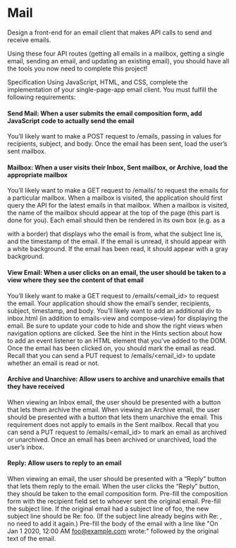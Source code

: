 # Mail

Design a front-end for an email client that makes API calls to send and receive emails.

Using these four API routes (getting all emails in a mailbox, getting a single email, sending an email, and updating an existing email), you should have all the tools you now need to complete this project!

Specification
Using JavaScript, HTML, and CSS, complete the implementation of your single-page-app email client. You must fulfill the following requirements:

#### Send Mail: When a user submits the email composition form, add JavaScript code to actually send the email

You’ll likely want to make a POST request to /emails, passing in values for recipients, subject, and body.
Once the email has been sent, load the user’s sent mailbox.

#### Mailbox: When a user visits their Inbox, Sent mailbox, or Archive, load the appropriate mailbox

You’ll likely want to make a GET request to /emails/<mailbox> to request the emails for a particular mailbox.
When a mailbox is visited, the application should first query the API for the latest emails in that mailbox.
When a mailbox is visited, the name of the mailbox should appear at the top of the page (this part is done for you).
Each email should then be rendered in its own box (e.g. as a <div> with a border) that displays who the email is from, what the subject line is, and the timestamp of the email.
If the email is unread, it should appear with a white background. If the email has been read, it should appear with a gray background.

#### View Email: When a user clicks on an email, the user should be taken to a view where they see the content of that email

You’ll likely want to make a GET request to /emails/<email_id> to request the email.
Your application should show the email’s sender, recipients, subject, timestamp, and body.
You’ll likely want to add an additional div to inbox.html (in addition to emails-view and compose-view) for displaying the email. Be sure to update your code to hide and show the right views when navigation options are clicked.
See the hint in the Hints section about how to add an event listener to an HTML element that you’ve added to the DOM.
Once the email has been clicked on, you should mark the email as read. Recall that you can send a PUT request to /emails/<email_id> to update whether an email is read or not.

#### Archive and Unarchive: Allow users to archive and unarchive emails that they have received

When viewing an Inbox email, the user should be presented with a button that lets them archive the email. When viewing an Archive email, the user should be presented with a button that lets them unarchive the email. This requirement does not apply to emails in the Sent mailbox.
Recall that you can send a PUT request to /emails/<email_id> to mark an email as archived or unarchived.
Once an email has been archived or unarchived, load the user’s inbox.

#### Reply: Allow users to reply to an email

When viewing an email, the user should be presented with a “Reply” button that lets them reply to the email.
When the user clicks the “Reply” button, they should be taken to the email composition form.
Pre-fill the composition form with the recipient field set to whoever sent the original email.
Pre-fill the subject line. If the original email had a subject line of foo, the new subject line should be Re: foo. (If the subject line already begins with Re: , no need to add it again.)
Pre-fill the body of the email with a line like "On Jan 1 2020, 12:00 AM foo@example.com wrote:" followed by the original text of the email.
